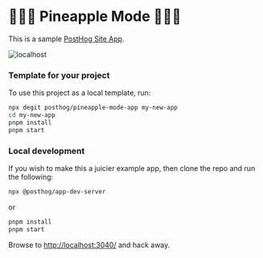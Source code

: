 # 🍍🍍🍍 Pineapple Mode 🍍🍍🍍

This is a sample [PostHog Site App](https://github.com/PostHog/meta/issues/63).

![localhost](https://user-images.githubusercontent.com/53387/195459925-685a1243-3f2e-4bf8-82a6-1c6db6cf35dc.gif)

### Template for your project

To use this project as a local template, run:

```bash
npx degit posthog/pineapple-mode-app my-new-app
cd my-new-app
pnpm install
pnpm start
```

### Local development

If you wish to make this a juicier example app, then clone the repo and run the following:

```bash
npx @posthog/app-dev-server
```

or

```bash
pnpm install
pnpm start
```

Browse to [http://localhost:3040/](http://localhost:3040/) and hack away. 
